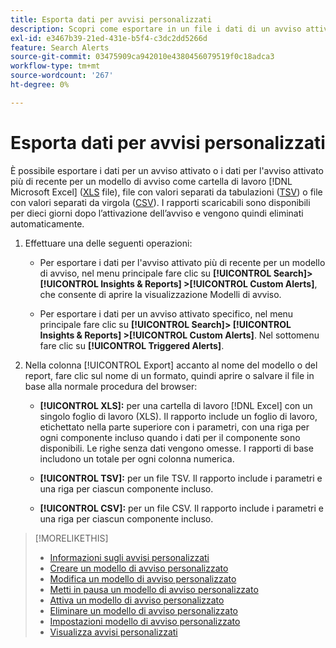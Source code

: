```yaml
---
title: Esporta dati per avvisi personalizzati
description: Scopri come esportare in un file i dati di un avviso attivato.
exl-id: e3467b39-21ed-431e-b5f4-c3dc2dd5266d
feature: Search Alerts
source-git-commit: 03475909ca942010e4380456079519f0c18adca3
workflow-type: tm+mt
source-wordcount: '267'
ht-degree: 0%

---
```


# Esporta dati per avvisi personalizzati

È possibile esportare i dati per un avviso attivato o i dati per l&#39;avviso attivato più di recente per un modello di avviso come cartella di lavoro [!DNL Microsoft Excel] ([XLS](/help/search-social-commerce/glossary.md#w-x) file), file con valori separati da tabulazioni ([TSV](/help/search-social-commerce/glossary.md#s-t)) o file con valori separati da virgola ([CSV](/help/search-social-commerce/glossary.md#c-d)). I rapporti scaricabili sono disponibili per dieci giorni dopo l’attivazione dell’avviso e vengono quindi eliminati automaticamente.

1. Effettuare una delle seguenti operazioni:

   * Per esportare i dati per l&#39;avviso attivato più di recente per un modello di avviso, nel menu principale fare clic su **[!UICONTROL Search]> [!UICONTROL Insights & Reports] >[!UICONTROL Custom Alerts]**, che consente di aprire la visualizzazione Modelli di avviso.

   * Per esportare i dati per un avviso attivato specifico, nel menu principale fare clic su **[!UICONTROL Search]> [!UICONTROL Insights & Reports] >[!UICONTROL Custom Alerts]**. Nel sottomenu fare clic su **[!UICONTROL Triggered Alerts]**.

1. Nella colonna [!UICONTROL Export] accanto al nome del modello o del report, fare clic sul nome di un formato, quindi aprire o salvare il file in base alla normale procedura del browser:

   * **[!UICONTROL XLS]:** per una cartella di lavoro [!DNL Excel] con un singolo foglio di lavoro (XLS). Il rapporto include un foglio di lavoro, etichettato nella parte superiore con i parametri, con una riga per ogni componente incluso quando i dati per il componente sono disponibili. Le righe senza dati vengono omesse. I rapporti di base includono un totale per ogni colonna numerica.

   * **[!UICONTROL TSV]:** per un file TSV. Il rapporto include i parametri e una riga per ciascun componente incluso.

   * **[!UICONTROL CSV]:** per un file CSV. Il rapporto include i parametri e una riga per ciascun componente incluso.

>[!MORELIKETHIS]
>
>* [Informazioni sugli avvisi personalizzati](alert-about.md)
>* [Creare un modello di avviso personalizzato](alert-template-create.md)
>* [Modifica un modello di avviso personalizzato](alert-template-edit.md)
>* [Metti in pausa un modello di avviso personalizzato](alert-template-pause.md)
>* [Attiva un modello di avviso personalizzato](alert-template-activate.md)
>* [Eliminare un modello di avviso personalizzato](alert-template-delete.md)
>* [Impostazioni modello di avviso personalizzato](alert-template-settings.md)
>* [Visualizza avvisi personalizzati](alert-view.md)
